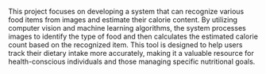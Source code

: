 This project focuses on developing a system that can recognize various food items from images and estimate their calorie content. By utilizing computer vision and machine learning algorithms, the system processes images to identify the type of food and then calculates the estimated calorie count based on the recognized item. This tool is designed to help users track their dietary intake more accurately, making it a valuable resource for health-conscious individuals and those managing specific nutritional goals.
